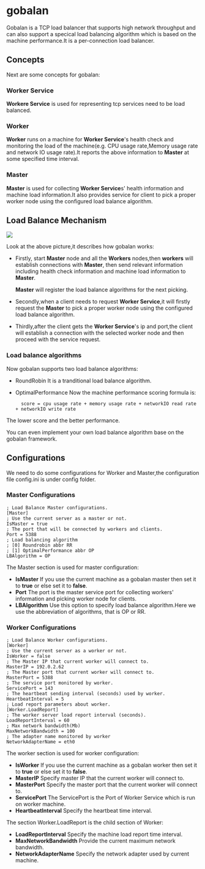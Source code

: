 # gobalan

Gobalan is a TCP load balancer that supports high network throughput and can also support a specical load balancing algorithm which is based on the machine performance.It is a per-connection load balancer.


## Concepts

Next are some concepts for gobalan:

### Worker Service

**Workere Service** is used for representing tcp services need to be load balanced.


### Worker

**Worker** runs on a machine for **Worker Service**'s health check and monitoring the load of the machine(e.g. CPU usage rate,Memory usage rate and network IO usage rate).It reports the above information to **Master** at some specified time interval.

### Master

**Master** is used for collecting **Worker Service**s' health information and machine load information.It also provides service for client to pick a proper worker node using the configured load balance algorithm.

## Load Balance Mechanism

![](http://qiniu.harlanc.vip/2.9.2020_3:20:19.png)

Look at the above picture,it describes how gobalan works:

- Firstly, start **Master** node and all the **Workers** nodes,then **workers** will establish connections with **Master**, then send relevant information including health check information and machine load information to **Master**.

    **Master** will register the load balance algorithms for the next picking.
  
- Secondly,when a client needs to request **Worker Service**,it will firstly request the **Master** to pick a proper worker node using the configured load balance algorithm.

- Thirdly,after the client gets the **Worker Service**'s ip and port,the client will establish a connection with the selected worker node and then proceed with the service request. 

### Load balance algorithms

Now gobalan supports two load balance algorithms:

- RoundRobin It is a tranditional load balance algorithm.
- OptimalPerformance
Now the machine performance scoring formula is:

        score = cpu usage rate + memory usage rate + networkIO read rate + networkIO write rate
The lower score and the better performance.

You can even implement your own load balance algorithm base on the gobalan framework.

## Configurations

We need to do some configurations for Worker and Master,the configuration file config.ini is under config folder.

### Master Configurations

    ; Load Balance Master configurations.
    [Master]
    ; Use the current server as a master or not.
    IsMaster = true
    ; The port that will be connected by workers and clients.
    Port = 5388
    ; Load balancing algorithm
    ; [0] Roundrobin abbr RR
    ; [1] OptimalPerformance abbr OP
    LBAlgorithm = OP

The Master section is used for master configuration:

- **IsMaster** If you use the current machine as a gobalan master then set it to **true** or else set it to **false**.
- **Port** The port is the master service port for collecting workers' information and picking worker node for clients. 
- **LBAlgorithm** Use this option to specify load balance algorithm.Here we use the abbreviation of algorithms, that is OP or RR.

### Worker Configurations

    ; Load Balance Worker configurations.
    [Worker]
    ; Use the current server as a worker or not.
    IsWorker = false
    ; The Master IP that current worker will connect to.
    MasterIP = 192.0.2.62
    ; The Master port that current worker will connect to.
    MasterPort = 5388 
    ; The service port monitored by worker. 
    ServicePort = 143
    ; The heartbeat sending interval (seconds) used by worker.
    HeartbeatInterval = 5
    ; Load report parameters about worker.
    [Worker.LoadReport]
    ; The worker server load report interval (seconds).
    LoadReportInterval = 60
    ; Max network bandwidth(Mb)
    MaxNetworkBandwidth = 100
    ; The adapter name monitored by worker
    NetworkAdapterName = eth0
The worker section is used for worker configuration:

- **IsWorker** If you use the current machine as a gobalan worker then set it to **true** or else set it to **false**.
- **MasterIP** Specify master IP that the current worker will connect to.
- **MasterPort** Specify the master port that the current worker will connect to.
- **ServicePort** The ServicePort is the Port of Worker Service which is run on worker machine.
- **HeartbeatInterval** Specify the heartbeat time interval.

The section Worker.LoadReport is the child section of Worker:

- **LoadReportInterval** Specify the machine load report time interval.
- **MaxNetworkBandwidth** Provide the current maximum network bandwidth.
- **NetworkAdapterName** Specify the network adapter used by current machine.

